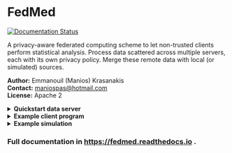# FedMed

[![Documentation Status](https://readthedocs.org/projects/fedmed/badge/?version=latest)](https://fedmed.readthedocs.io/en/latest/?badge=latest)

A privacy-aware federated computing scheme 
to let non-trusted clients
perform statistical analysis. Process data
scattered across multiple servers, each with
its own privacy policy. Merge these remote data 
with local (or simulated) sources.

**Author:** Emmanouil (Manios) Krasanakis<br>
**Contact:** maniospas@hotmail.com<br>
**License:** Apache 2<br>

<details>
<summary><b>Quickstart data server</b></summary>

Install FedMed with:

```
pip install fedmed
```

Data servers host your data for clients to use.
Available map-reduce operations
are specified in a configuration file. 
Find a first default in the `example/` folder.
You can reuse
the same configuration between servers
and clients, but this is not mandatory.
For example, some servers may remove
some operations from the configuration,
or add more privacy policies.

```python
import fedmed as fm
server = fm.Server(config="config.yaml")
```

:construction: Privacy policies may make
`fedmed.ops.private` operations inexact.

Each server can contain fragments of several datasets.
Load data as pandas dataframes or combinations
of lists and dicts, and set them as fragments
like so:

```python
data = [1, 2, 3]  # or dict of lists, pandas dataframe, etc
server["test array part 1"] = data
```

Finally, run your server with a flask-supporing
WSGI library, like waitress. 
This will let clients include it in data operations.

```python
from waitress import serve

if __name__ == "__main__":
    serve(server.app, host="127.0.0.1", port=8000)
```

:globe_with_meridians: Set up a reverse proxy server to restrict
who can perform operations on your system. Even the best 
privacy policies fail against repeated attacks from malicious
actors.

---

</details>

<details>
<summary><b>Example client program</b></summary>

Install FedMed with:

```
pip install fedmed
```

Set up communication channels with remote
data fragments and organize them into one dataset. 
Fragments may only partially match in terms of
structure and operations - they only need to support
the particular analysis you are performing.

```python
import fedmed as fm
sources = [
    fm.Remote(ip="http://127.0.0.1:8000", fragment="test array part 1"),
    fm.Remote(ip="http://127.0.0.1:8000", fragment="test array part 2")
]
data = fm.FedData(sources, config="config.yaml")
```

Call simple operations among those described in the 
default configuration file `config.yaml` (find a first default
in the `example/` folder) or define new ones.
The same configuration could be shared between the client and 
servers, but this is not mandatory; 
some servers may not support some
capabilities, in which case some computations will fail.

Operations are performed under a map-reduce scheme.
The map is performed in the servers, and the reduce
on the client. For example, run the following code
after setting up some devices at the respective ip addresses:

```python
from fedmed.stats import sum, len
mean = sum(data) / len(data)
print('Mean', mean)
```

:lock: Server owners are left in control of both
how it performs its namesake map methods, and how it 
distorts outcomes to comply with its privacy policies.

---

</details>



<details>
<summary><b>Example simulation</b></summary>

Install FedMed with:

```
pip install fedmed
```

Set up one or more server instances like above to
host some data fragments, but don't actually run them:

```python
import fedmed as fm
from random import random, seed

seed(5)
serverA = fm.Server(config="config.yaml")
serverA["fragment"] = {
    "Treatment1": [random() for _ in range(1000)],
    "Treatment2": [random()**2+0.22 for _ in range(1000)],
}
serverB = fm.Server(config="config.yaml")
serverB["fragment"] = {
    "Treatment1": [random() for _ in range(300)],
    "Treatment2": [random()**2+0.25 for _ in range(300)],
}
```

Now switch to writting client code. Use the above servers
to declare simulation data fragments:

```python
data = fm.FedData([
    fm.Simulation(server=serverA, fragment="fragment"),
    fm.Simulation(server=serverB, fragment="fragment")
])
```

Perform any fedmed operations you would like. 
For example, if the privacy policy is lax enough, you can even
perform non-parametric tests and reconstruct 
an estimation of the data distribution (not the actual data):

```python
treat1 = data["Treatment1"]
treat2 = data["Treatment2"]

print(fm.stats.base.wilcoxon(treat1, treat2))

distr = fm.stats.base.reconstruct(treat1-treat2)  # synthetic estimation based on privacy-aware operations
from matplotlib import pyplot as plt
plt.hist(distr)
plt.show()
```

</details>



### Full documentation in https://fedmed.readthedocs.io .